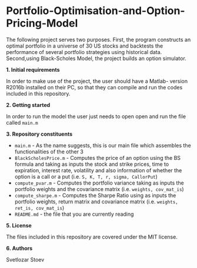 # Portfolio-Optimisation-and-Option-Pricing-Model

The following project serves two purposes. First, the program constructs an optimal portfolio in a universe of 30 US stocks and backtests the performance of several portfolio strategies using historical data. Second,using Black-Scholes Model, the project builds an option simulator.

**1. Initial requirements**

In order to make use of the project, the user should have a Matlab- version R2016b installed on their PC, so that they can compile and run the codes included in this repository.

**2. Getting started**

In order to run the model the user just needs to open open and run the file called `main.m`

**3. Repository constituents**

- `main.m` - As the name suggests, this is our main file which assembles the functionalities of the other 3
- `BlackScholesPrice.m` - Computes the price of an option using the BS formula and taking as inputs the stock and strike prices, time to expiration, interest rate, volatility and also information of whether the option is a call or a put (i.e. `S, K, T, r, sigma, CallorPut`)
- `compute_pvar.m` - Computes the portfolio variance taking as inputs the portfolio weights and the covariance matrix (i.e. `weights, cov_mat_is`)
- `compute_sharpe.m` - Computes the Sharpe Ratio using as inputs the portfolio weights, return matrix and covariance matrix (i.e. `weights, ret_is, cov_mat_is`)
- `README.md` - the file that you are currently reading

**5. License**

The files included in this repository are covered under the MIT license.

**6. Authors**

Svetlozar Stoev
